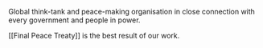 Global think-tank and peace-making organisation in close connection with every government and people in power. 

[[Final Peace Treaty]] is the best result of our work. 

